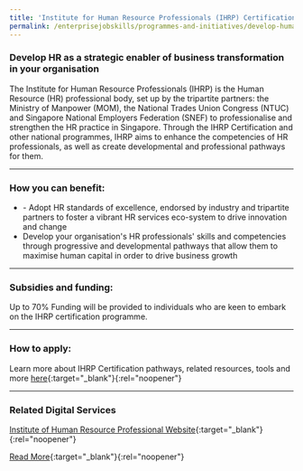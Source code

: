 ```yaml
---
title: 'Institute for Human Resource Professionals (IHRP) Certification'
permalink: /enterprisejobskills/programmes-and-initiatives/develop-human-capital/institute-for-human-resource-professionals--ihrp--certification/
---
```


### Develop HR as a strategic enabler of business transformation in your organisation

The Institute for Human Resource Professionals (IHRP) is the Human Resource (HR) professional body, set up by the tripartite partners: the Ministry of Manpower (MOM), the National Trades Union Congress (NTUC) and Singapore National Employers Federation (SNEF) to professionalise and strengthen the HR practice in Singapore. Through the IHRP Certification and other national programmes, IHRP aims to enhance the competencies of HR professionals, as well as create developmental and professional pathways for them.

---

### How you can benefit:

<ul><li>- Adopt HR standards of excellence, endorsed by industry and tripartite partners to foster a vibrant HR services eco-system to drive innovation and change<br></li><li>Develop your organisation's HR professionals' skills and competencies through progressive and developmental pathways that allow them to maximise human capital in order to drive business growth</li></ul>

---

### Subsidies and funding:

Up to 70% Funding will be provided to individuals who are keen to embark on the IHRP certification programme.

---

### How to apply:

Learn more about IHRP Certification pathways, related resources, tools and more [here](https://www.ihrp.sg/){:target="_blank"}{:rel="noopener"}

---

### Related Digital Services

[Institute of Human Resource Professional Website](https://www.ihrp.sg){:target="_blank"}{:rel="noopener"}

[Read More](https://www.wsg.gov.sg/programmes-and-initiatives/national-human-resource-professional-certification-framework.html){:target="_blank"}{:rel="noopener"}
